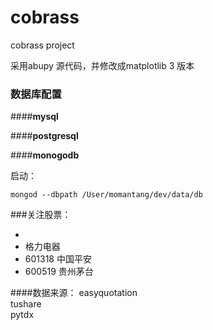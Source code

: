 # cobrass
cobrass project

采用abupy 源代码，并修改成matplotlib 3 版本


### 数据库配置
####**mysql**

####**postgresql**

####**monogodb**

启动：  
```
mongod --dbpath /User/momantang/dev/data/db

```
###关注股票：

- 
- 格力电器
- 601318 中国平安
- 600519 贵州茅台

####数据来源：
easyquotation<br>
tushare<br>
pytdx